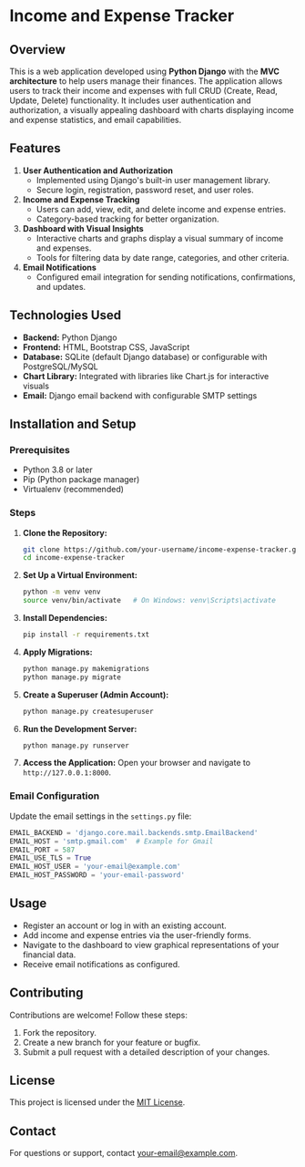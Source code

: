 # Income and Expense Tracker

## Overview

This is a web application developed using **Python Django** with the **MVC architecture** to help users manage their finances. The application allows users to track their income and expenses with full CRUD (Create, Read, Update, Delete) functionality. It includes user authentication and authorization, a visually appealing dashboard with charts displaying income and expense statistics, and email capabilities.

## Features

1. **User Authentication and Authorization**
   * Implemented using Django's built-in user management library.
   * Secure login, registration, password reset, and user roles.
2. **Income and Expense Tracking**
   * Users can add, view, edit, and delete income and expense entries.
   * Category-based tracking for better organization.
3. **Dashboard with Visual Insights**
   * Interactive charts and graphs display a visual summary of income and expenses.
   * Tools for filtering data by date range, categories, and other criteria.
4. **Email Notifications**
   * Configured email integration for sending notifications, confirmations, and updates.

## Technologies Used

* **Backend:** Python Django
* **Frontend:** HTML, Bootstrap CSS, JavaScript
* **Database:** SQLite (default Django database) or configurable with PostgreSQL/MySQL
* **Chart Library:** Integrated with libraries like Chart.js for interactive visuals
* **Email:** Django email backend with configurable SMTP settings

## Installation and Setup

### Prerequisites

* Python 3.8 or later
* Pip (Python package manager)
* Virtualenv (recommended)

### Steps

1. **Clone the Repository:**
   ```bash
   git clone https://github.com/your-username/income-expense-tracker.git
   cd income-expense-tracker
   ```
2. **Set Up a Virtual Environment:**
   ```bash
   python -m venv venv
   source venv/bin/activate   # On Windows: venv\Scripts\activate
   ```
3. **Install Dependencies:**
   ```bash
   pip install -r requirements.txt
   ```
4. **Apply Migrations:**
   ```bash
   python manage.py makemigrations
   python manage.py migrate
   ```
5. **Create a Superuser (Admin Account):**
   ```bash
   python manage.py createsuperuser
   ```
6. **Run the Development Server:**
   ```bash
   python manage.py runserver
   ```
7. **Access the Application:**
   Open your browser and navigate to `http://127.0.0.1:8000`.

### Email Configuration

Update the email settings in the `settings.py` file:

```python
EMAIL_BACKEND = 'django.core.mail.backends.smtp.EmailBackend'
EMAIL_HOST = 'smtp.gmail.com'  # Example for Gmail
EMAIL_PORT = 587
EMAIL_USE_TLS = True
EMAIL_HOST_USER = 'your-email@example.com'
EMAIL_HOST_PASSWORD = 'your-email-password'
```

## Usage

* Register an account or log in with an existing account.
* Add income and expense entries via the user-friendly forms.
* Navigate to the dashboard to view graphical representations of your financial data.
* Receive email notifications as configured.

## Contributing

Contributions are welcome! Follow these steps:

1. Fork the repository.
2. Create a new branch for your feature or bugfix.
3. Submit a pull request with a detailed description of your changes.

## License

This project is licensed under the [MIT License](https://chatgpt.com/c/LICENSE).

## Contact

For questions or support, contact [your-email@example.com](mailto:your-email@example.com).
